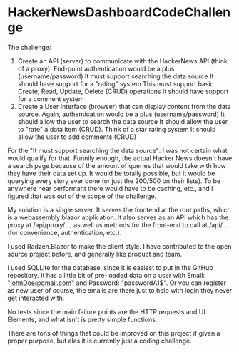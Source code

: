 # HackerNewsDashboardCodeChallenge

The challenge:

1. Create an API (server) to communicate with the HackerNews API (think of a proxy).
    End-point authentication would be a plus (username/password)
    It must support searching the data source
    It should have support for a "rating" system
    This must support basic Create, Read, Update, Delete (CRUD) operations
    It should have support for a comment system
2. Create a User Interface (browser) that can display content from the data source.
    Again, authentication would be a plus (username/password)
    It should allow the user to search the data source
    It should allow the user to "rate" a data item (CRUD). Think of a star rating system
    It should allow the user to add comments (CRUD)

For the "It must support searching the data source": I was not certain what would qualify for that. Funnily enough, the actual Hacker News doesn't have a search page because of the amount of queries that would take with how they have their data set up. It would be totally possible, but it would be querying every story ever done (or just the 200/500 on their lists). To be anywhere near performant there would have to be caching, etc., and I figured that was out of the scope of the challenge.

My solution is a single server. It serves the frontend at the root paths, which is a webassembly blazor application. It also serves as an API which has the proxy at /api/proxy/..., as well as methods for the front-end to call at /api/... (for convenience, authentication, etc.).

I used Radzen.Blazor to make the client style. I have contributed to the open source project before, and generally like product and team.

I used SQLLite for the database, since it is easiest to put in the GitHub repository. It has a little bit of pre-loaded data on a user with Email: "johnDoe@gmail.com" and Password: "passwordA1$". Or you can register as new user of course, the emails are there just to help with login they never get interacted with.

No tests since the main failure points are the HTTP requests and UI Elements, and what isn't is pretty simple functions.

There are tons of things that could be improved on this project if given a proper purpose, but alas it is currently just a coding challenge.